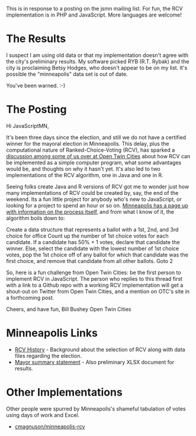 This is in response to a posting on the jsmn mailing list.  For fun, the RCV implementation is in PHP and JavaScript.  More languages are welcome!

The Results
===========

I suspect I am using old data or that my implementation doesn't agree with the city's preliminary results.  My software picked RYB (R.T. Rybak) and the city is proclaiming Betsy Hodges, who doesn't appear to be on my list.  It's possible the "minneapolis" data set is out of date.

You've been warned.  :-)

The Posting
===========

Hi JavaScriptMN,

It's been three days since the election, and still we do not have a certified winner for the mayoral election in Minneapolis. This delay, plus the computational nature of Ranked-Choice-Voting (RCV), has sparked a [discussion among some of us over at Open Twin Cities](https://groups.google.com/forum/#!topic/twin-cities-brigade/16puVbT38oU) about how RCV can be implemented as a simple computer program, what some advantages would be, and thoughts on why it hasn't yet. It's also led to two implementations of the RCV algorithm, one in Java and one in R.

Seeing folks create Java and R versions of RCV got me to wonder just how many implementations of RCV could be created by, say, the end of the weekend. Its a fun little project for anybody who's new to JavaScript, or looking for a project to spend an hour or so on. [Minneapolis has a page up with information on the process itself](http://vote.minneapolismn.gov/rcv/rcv-history), and from what I know of it, the algorithm boils down to:

Create a data structure that represents a ballot with a 1st, 2nd, and 3rd choice for office
Count up the number of 1st choice votes for each candidate. If a candidate has 50% + 1 votes, declare that candidate the winner.
Else, select the candidate with the lowest number of 1st choice votes, pop the 1st choice off of any ballot for which that candidate was the first choice, and remove that candidate from all other ballots.
Goto 2

So, here is a fun challenge from Open Twin Cities: be the first person to implement RCV in JavaScript. The person who replies to this thread first with a link to a Github repo with a working RCV implementation will get a shout-out on Twitter from Open Twin Cities, and a mention on OTC's site in a forthcoming post.

Cheers, and have fun,
Bill Bushey
Open Twin Cities


Minneapolis Links
=================

* [RCV History](http://vote.minneapolismn.gov/rcv/rcv-history) - Background about the selection of RCV along with data files regarding the election.
* [Mayor summary statement](http://vote.minneapolismn.gov/results/2013/2013-mayor-tabulation) - Also preliminary XLSX document for results.


Other Implementations
=====================

Other people were spurred by Minneapolis's shameful tabulation of votes using days of work and Excel.

* [cmagnuson/minneapolis-rcv](https://github.com/cmagnuson/minneapolis-rcv)
